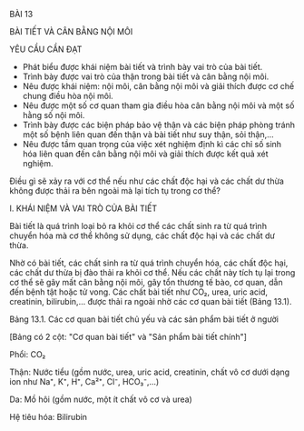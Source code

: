 BÀI 13

BÀI TIẾT VÀ CÂN BẰNG NỘI MÔI

YÊU CẦU CẦN ĐẠT
- Phát biểu được khái niệm bài tiết và trình bày vai trò của bài tiết.
- Trình bày được vai trò của thận trong bài tiết và cân bằng nội môi.
- Nêu được khái niệm: nội môi, cân bằng nội môi và giải thích được cơ chế chung điều hòa nội môi.
- Nêu được một số cơ quan tham gia điều hòa cân bằng nội môi và một số hằng số nội môi.
- Trình bày được các biện pháp bảo vệ thận và các biện pháp phòng tránh một số bệnh liên quan đến thận và bài tiết như suy thận, sỏi thận,...
- Nêu được tầm quan trọng của việc xét nghiệm định kì các chỉ số sinh hóa liên quan đến cân bằng nội môi và giải thích được kết quả xét nghiệm.

Điều gì sẽ xảy ra với cơ thể nếu như các chất độc hại và các chất dư thừa không được thải ra bên ngoài mà lại tích tụ trong cơ thể?

I. KHÁI NIỆM VÀ VAI TRÒ CỦA BÀI TIẾT

Bài tiết là quá trình loại bỏ ra khỏi cơ thể các chất sinh ra từ quá trình chuyển hóa mà cơ thể không sử dụng, các chất độc hại và các chất dư thừa.

Nhờ có bài tiết, các chất sinh ra từ quá trình chuyển hóa, các chất độc hại, các chất dư thừa bị đào thải ra khỏi cơ thể. Nếu các chất này tích tụ lại trong cơ thể sẽ gây mất cân bằng nội môi, gây tổn thương tế bào, cơ quan, dẫn đến bệnh tật hoặc tử vong. Các chất bài tiết như CO₂, urea, uric acid, creatinin, bilirubin,... được thải ra ngoài nhờ các cơ quan bài tiết (Bảng 13.1).

Bảng 13.1. Các cơ quan bài tiết chủ yếu và các sản phẩm bài tiết ở người

[Bảng có 2 cột: "Cơ quan bài tiết" và "Sản phẩm bài tiết chính"]

Phổi: CO₂

Thận: Nước tiểu (gồm nước, urea, uric acid, creatinin, chất vô cơ dưới dạng ion như Na⁺, K⁺, H⁺, Ca²⁺, Cl⁻, HCO₃⁻,...)

Da: Mồ hôi (gồm nước, một ít chất vô cơ và urea)

Hệ tiêu hóa: Bilirubin